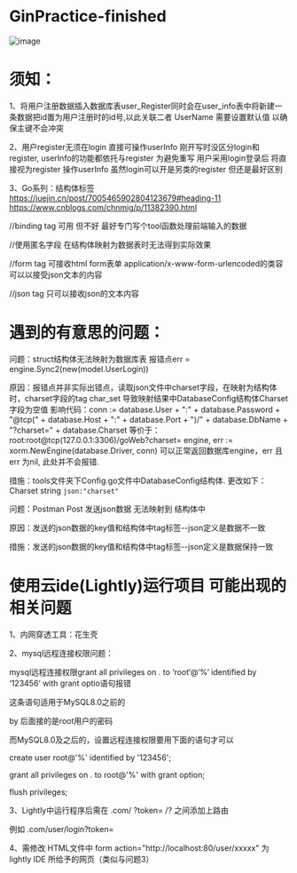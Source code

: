 # GinPractice-finished

![image](https://github.com/gopherer/GinProjectInstance-unfinished/raw/main/readmePhoto/structure-chart.png)

# 须知：

1、将用户注册数据插入数据库表user_Register同时会在user_info表中将新建一条数据把id置为用户注册时的id号,以此关联二者 UserName 
需要设置默认值 以确保主键不会冲突

2、用户register无须在login 直接可操作userInfo
刚开写时没区分login和register, userInfo的功能都依托与register 为避免重写 用户采用login登录后 将直接视为register 操作userInfo
虽然login可以开是另类的register  但还是最好区别   
   
3、Go系列：结构体标签  https://juejin.cn/post/7005465902804123679#heading-11
                        https://www.cnblogs.com/chnmig/p/11382390.html
  
  //binding tag 可用 但不好 最好专门写个tool函数处理前端输入的数据
  

  //使用匿名字段 在结构体映射为数据表时无法得到实际效果
  

  //form tag 可接收html form表单 application/x-www-form-urlencoded的类容 可以以接受json文本的内容
  

  //json tag 只可以接收json的文本内容

# 遇到的有意思的问题：

问题：struct结构体无法映射为数据库表  报错点err = engine.Sync2(new(model.UserLogin))

原因：报错点并非实际出错点，读取json文件中charset字段，在映射为结构体时，charset字段的tag char_set 导致映射结果中DatabaseConfig结构体Charset字段为空值
     影响代码：conn := database.User + ":" + database.Password + "@tcp(" + database.Host + ":" + database.Port + ")/" + database.DbName + "?charset=" + database.Charset
     等价于：root:root@tcp(127.0.0.1:3306)/goWeb?charset=
     engine, err := xorm.NewEngine(database.Driver, conn) 可以正常返回数据库engine，err 且err 为nil, 此处并不会报错.

措施：tools文件夹下Config.go文件中DatabaseConfig结构体. 更改如下：Charset  string `json:"charset"`


问题：Postman Post 发送json数据 无法映射到 结构体中

原因：发送的json数据的key值和结构体中tag标签--json定义是数据不一致

措施：发送的json数据的key值和结构体中tag标签--json定义是数据保持一致

# 使用云ide(Lightly)运行项目   可能出现的相关问题

1、内网穿透工具：花生壳

2、mysql远程连接权限问题：

mysql远程连接权限grant all privileges on *.* to ‘root‘@‘%‘ identified by ‘123456‘ with grant optio语句报错

这条语句适用于MySQL8.0之前的

by 后面接的是root用户的密码

而MySQL8.0及之后的，设置远程连接权限要用下面的语句才可以

create user root@'%' identified by '123456';
 
grant all privileges on *.* to root@'%' with grant option;

flush privileges;

3、Lightly中运行程序后需在 .com/ ?token=      /? 之间添加上路由 

例如 .com/user/login?token=

4、需修改 HTML文件中 form action="http://localhost:80/user/xxxxx"  为 lightly IDE 所给予的网页（类似与问题3）
